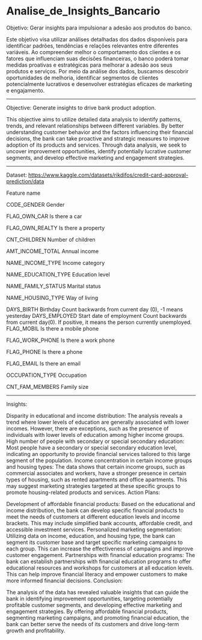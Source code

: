 # Analise_de_Insights_Bancario

Objetivo: Gerar insights para impulsionar a adesão aos produtos do banco.

Este objetivo visa utilizar análises detalhadas dos dados disponíveis para identificar padrões, tendências e relações relevantes entre diferentes variáveis. Ao compreender melhor o comportamento dos clientes e os fatores que influenciam suas decisões financeiras, o banco poderá tomar medidas proativas e estratégicas para melhorar a adesão aos seus produtos e serviços. Por meio da análise dos dados, buscamos descobrir oportunidades de melhoria, identificar segmentos de clientes potencialmente lucrativos e desenvolver estratégias eficazes de marketing e engajamento.

__________________________________________________________________________________________________________________________________________________

Objective: Generate insights to drive bank product adoption.

This objective aims to utilize detailed data analysis to identify patterns, trends, and relevant relationships between different variables. By better understanding customer behavior and the factors influencing their financial decisions, the bank can take proactive and strategic measures to improve adoption of its products and services. Through data analysis, we seek to uncover improvement opportunities, identify potentially lucrative customer segments, and develop effective marketing and engagement strategies.

__________________________________________________________________________________________________________________________________________________

Dataset:
https://www.kaggle.com/datasets/rikdifos/credit-card-approval-prediction/data

Feature name

CODE_GENDER Gender

FLAG_OWN_CAR Is there a car

FLAG_OWN_REALTY Is there a property

CNT_CHILDREN Number of children

AMT_INCOME_TOTAL Annual income

NAME_INCOME_TYPE Income category

NAME_EDUCATION_TYPE Education level

NAME_FAMILY_STATUS Marital status

NAME_HOUSING_TYPE Way of living

DAYS_BIRTH Birthday Count backwards from current day (0), -1 means yesterday DAYS_EMPLOYED Start date of employment Count backwards from current day(0). If positive, it means the person currently unemployed. FLAG_MOBIL Is there a mobile phone

FLAG_WORK_PHONE Is there a work phone

FLAG_PHONE Is there a phone

FLAG_EMAIL Is there an email

OCCUPATION_TYPE Occupation

CNT_FAM_MEMBERS Family size

__________________________________________________________________________________________________________________________________________________
Insights:

Disparity in educational and income distribution: The analysis reveals a trend where lower levels of education are generally associated with lower incomes. However, there are exceptions, such as the presence of individuals with lower levels of education among higher income groups.
High number of people with secondary or special secondary education: Most people have a secondary or special secondary education level, indicating an opportunity to provide financial services tailored to this large segment of the population.
Income concentration in certain income groups and housing types: The data shows that certain income groups, such as commercial associates and workers, have a stronger presence in certain types of housing, such as rented apartments and office apartments. This may suggest marketing strategies targeted at these specific groups to promote housing-related products and services.
Action Plans:

Development of affordable financial products: Based on the educational and income distribution, the bank can develop specific financial products to meet the needs of customers at different education levels and income brackets. This may include simplified bank accounts, affordable credit, and accessible investment services.
Personalized marketing segmentation: Utilizing data on income, education, and housing type, the bank can segment its customer base and target specific marketing campaigns to each group. This can increase the effectiveness of campaigns and improve customer engagement.
Partnerships with financial education programs: The bank can establish partnerships with financial education programs to offer educational resources and workshops for customers at all education levels. This can help improve financial literacy and empower customers to make more informed financial decisions.
Conclusion:

The analysis of the data has revealed valuable insights that can guide the bank in identifying improvement opportunities, targeting potentially profitable customer segments, and developing effective marketing and engagement strategies. By offering affordable financial products, segmenting marketing campaigns, and promoting financial education, the bank can better serve the needs of its customers and drive long-term growth and profitability.







